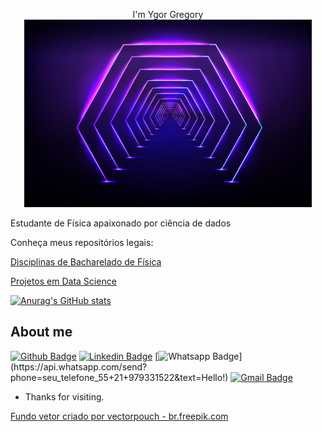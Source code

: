 <p align="center"> I'm Ygor Gregory 

 
 <img width="460" height="300" src="https://github.com/Khrons/Khrons/blob/main/img/1062.jpg">
</p>
 
Estudante de Física apaixonado por ciência de dados

Conheça meus repositórios legais:

[Disciplinas de Bacharelado de Física](https://github.com/Khrons/Curso-de-Fisica)

[Projetos em Data Science](https://github.com/Khrons/Curso-de-Fisica)
 

 
 [![Anurag's GitHub stats](https://github-readme-stats.vercel.app/api?username=khrons&theme=radical&hide=stars,prs,issues,contribs)](https://github.com/anuraghazra/github-readme-stats)
 
## About me 
[![Github Badge](https://img.shields.io/badge/-Github-000?style=flat-square&logo=Github&logoColor=white&link=https://github.com/Khrons)](https://github.com/Khrons)
[![Linkedin Badge](https://img.shields.io/badge/-LinkedIn-blue?style=flat-square&logo=Linkedin&logoColor=white&link=https://linkedin.com/in/ygorgregory)](https://linkedin.com/in/ygorgregory)
[![Whatsapp Badge](https://img.shields.io/badge/-Whatsapp-4CA143?style=flat-square&labelColor=4CA143&logo=whatsapp&logoColor=white&link=https://api.whatsapp.com/send?phone=seu_telefone_55+21+979331522&text=Hello!)](https://api.whatsapp.com/send?phone=seu_telefone_55+21+979331522&text=Hello!)
[![Gmail Badge](https://img.shields.io/badge/-Gmail-c14438?style=flat-square&logo=Gmail&logoColor=white&link=mailto:ygorps@id.uff.br)](mailto:ygorps@id.uff.br)
 
 
- Thanks for visiting. 
 
<a href='https://br.freepik.com/vetores/fundo'>Fundo vetor criado por vectorpouch - br.freepik.com</a>
